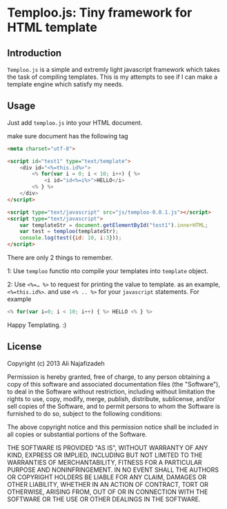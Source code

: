 Temploo.js: Tiny framework for HTML template
==

Introduction
--
`Temploo.js` is a simple and extremly light javascript framework which takes the task of compiling templates. This is my attempts to see if I can make a template engine which satisfy my needs.

Usage
--
Just add `temploo.js` into your HTML document.

make sure document has the following tag

```html
<meta charset="utf-8">
```

```html
<script id="test1" type="text/template">
    <div id="<%=this.id%>">
        <% for(var i = 0; i < 10; i++) { %>
            <i id="id<%=i%>">HELLO</i>
        <% } %>
    </div>
</script>

<script type="text/javascript" src="js/temploo-0.0.1.js"></script>
<script type="text/javascript">
    var templateStr = document.getElementById("test1").innerHTML;
    var test = temploo(templateStr);
    console.log(test({id: 10, i:3}));
</script>
```

There are only 2 things to remember.

1: Use `temploo` functio nto compile your templates into `template` object.

2: Use `<%=… %>` to request for printing the value to template. as an example, `<%=this.id%>`. and use `<% .. %>` for your `javascript` statements. For example

```js
<% for(var i=0; i < 10; i++) { %> HELLO <% } %>
```



Happy Templating. :)


License
--
Copyright (c) 2013 Ali Najafizadeh

Permission is hereby granted, free of charge, to any person obtaining a copy of this software and associated documentation files (the "Software"), to deal in the Software without restriction, including without limitation the rights to use, copy, modify, merge, publish, distribute, sublicense, and/or sell copies of the Software, and to permit persons to whom the Software is furnished to do so, subject to the following conditions:

The above copyright notice and this permission notice shall be included in all copies or substantial portions of the Software.

THE SOFTWARE IS PROVIDED "AS IS", WITHOUT WARRANTY OF ANY KIND, EXPRESS OR IMPLIED, INCLUDING BUT NOT LIMITED TO THE WARRANTIES OF MERCHANTABILITY, FITNESS FOR A PARTICULAR PURPOSE AND NONINFRINGEMENT. IN NO EVENT SHALL THE AUTHORS OR COPYRIGHT HOLDERS BE LIABLE FOR ANY CLAIM, DAMAGES OR OTHER LIABILITY, WHETHER IN AN ACTION OF CONTRACT, TORT OR OTHERWISE, ARISING FROM, OUT OF OR IN CONNECTION WITH THE SOFTWARE OR THE USE OR OTHER DEALINGS IN THE SOFTWARE.